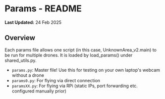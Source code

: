# Params - README

**Last Updated:** 24 Feb 2025

## Overview

Each params file allows one script (in this case, UnknownArea_v2.main) to be run for multiple drones. It is loaded by load_params() under shared_utils.py. 

- `params.py`: Master file! Use this for testing on your own laptop's webcam without a drone
- `params0.py`: For flying via direct connection
- `paramsXX.py`: For flying via RPi (static IPs, port forwarding etc. configured manually prior)
